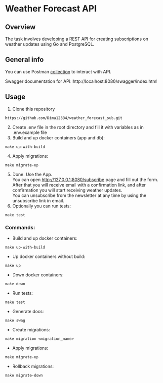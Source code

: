 # Weather Forecast API

## Overview

The task involves developing a REST API for creating subscriptions on weather updates using Go and PostgreSQL.

## General info

You can use Postman [collection](https://www.postman.com/dimchik32/workspace/weather-subscription-service/collection/25524341-d34e28e2-0887-4300-9329-37dd06732ab4?action=share&creator=25524341
) to interact with API.

Swagger documentation for API: http://localhost:8080/swagger/index.html

## Usage

1. Clone this repository
```
https://github.com/Dima12334/weather_forecast_sub.git
```
2. Create .env file in the root directory and fill it with variables as in .env.example file
3. Build and up docker containers (app and db):
```
make up-with-build
```
4. Apply migrations:
```
make migrate-up
```
5. Done. Use the App.<br>
You can open http://127.0.0.1:8080/subscribe page and fill out the form.<br>
After that you will receive email with a confirmation link, and after confirmation you will start receiving weather updates.<br>
You can unsubscribe from the newsletter at any time by using the unsubscribe link in email.<br>
6. Optionally you can run tests:
```
make test
```

### Commands:
- Build and up docker containers:
```
make up-with-build
```
- Up docker containers without build:
```
make up
```
- Down docker containers:
```
make down
```
- Run tests:
```
make test
```
- Generate docs:
```
make swag
```
- Create migrations:
```
make migration <migration_name>
```
- Apply migrations:
```
make migrate-up
```
- Rollback migrations:
```
make migrate-down
```
